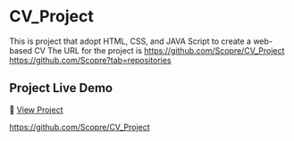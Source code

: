 # CV_Project
This is project that adopt HTML, CSS, and JAVA Script to create a web-based CV
The URL for the project is 
 https://github.com/Scopre/CV_Project 
 https://github.com/Scopre?tab=repositories
## Project Live Demo
🔗 [View Project](https://your-username.github.io/cv-project/)

https://github.com/Scopre/CV_Project 

